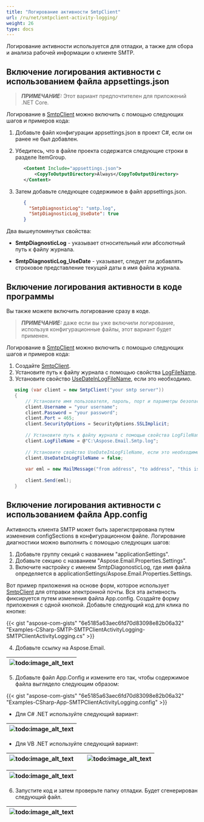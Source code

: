 ```yaml
---
title: "Логирование активности SmtpClient"
url: /ru/net/smtpclient-activity-logging/
weight: 26
type: docs
---
```


Логирование активности используется для отладки, а также для сбора и анализа рабочей информации о клиенте SMTP.

## **Включение логирования активности с использованием файла appsettings.json**

> **_ПРИМЕЧАНИЕ:_** Этот вариант предпочтителен для приложений .NET Core.

Логирование в [SmtpClient](https://reference.aspose.com/email/net/aspose.email.clients.smtp/smtpclient/) можно включить с помощью следующих шагов и примеров кода:

1. Добавьте файл конфигурации appsettings.json в проект C#, если он ранее не был добавлен.
2. Убедитесь, что в файле проекта содержатся следующие строки в разделе ItemGroup.

   ```xml
      <Content Include="appsettings.json">
          <CopyToOutputDirectory>Always</CopyToOutputDirectory>
      </Content>
   ```

3. Затем добавьте следующее содержимое в файл appsettings.json.

   ```json
      {
        "SmtpDiagnosticLog": "smtp.log",
        "SmtpDiagnosticLog_UseDate": true
      }
   ```

Два вышеупомянутых свойства:

- **SmtpDiagnosticLog** - указывает относительный или абсолютный путь к файлу журнала.

- **SmtpDiagnosticLog_UseDate** - указывает, следует ли добавлять строковое представление текущей даты в имя файла журнала.

## **Включение логирования активности в коде программы**

Вы также можете включить логирование сразу в коде.

> **_ПРИМЕЧАНИЕ:_** даже если вы уже включили логирование, используя конфигурационные файлы, этот вариант будет применен.

Логирование в [SmtpClient](https://reference.aspose.com/email/net/aspose.email.clients.smtp/smtpclient/) можно включить с помощью следующих шагов и примеров кода:

1. Создайте [SmtpClient](https://reference.aspose.com/email/net/aspose.email.clients.smtp/smtpclient/).
2. Установите путь к файлу журнала с помощью свойства [LogFileName](https://reference.aspose.com/email/net/aspose.email.clients/emailclient/logfilename/).
3. Установите свойство [UseDateInLogFileName](https://reference.aspose.com/email/net/aspose.email.clients/emailclient/usedateinlogfilename/), если это необходимо.

```cs
   using (var client = new SmtpClient("your smtp server"))
   {
       // Установите имя пользователя, пароль, порт и параметры безопасности
       client.Username = "your username";
       client.Password = "your password";
       client.Port = 465;
       client.SecurityOptions = SecurityOptions.SSLImplicit;
   
       // Установите путь к файлу журнала с помощью свойства LogFileName.
       client.LogFileName = @"C:\Aspose.Email.Smtp.log";
       
       // Установите свойство UseDateInLogFileName, если это необходимо.
       client.UseDateInLogFileName = false;
   
       var eml = new MailMessage("from address", "to address", "this is a test subject", "this is a test body");
   
       client.Send(eml);
   }
```

## **Включение логирования активности с использованием файла App.config**

Активность клиента SMTP может быть зарегистрирована путем изменения configSections в конфигурационном файле. Логирование диагностики можно выполнить с помощью следующих шагов:

1. Добавьте группу секций с названием "applicationSettings".
2. Добавьте секцию с названием "Aspose.Email.Properties.Settings".
3. Включите настройку с именем SmtpDiagonosticLog, где имя файла определяется в applicationSettings/Aspose.Email.Properties.Settings.

Вот пример приложения на основе форм, которое использует [SmtpClient](https://apireference.aspose.com/email/net/aspose.email.clients.smtp/smtpclient) для отправки электронной почты. Вся эта активность фиксируется путем изменения файла App.config. Создайте форму приложения с одной кнопкой. Добавьте следующий код для клика по кнопке:

{{< gist "aspose-com-gists" "6e5185a63aec6fd70d83098e82b06a32" "Examples-CSharp-SMTP-SMTPClientActivityLogging-SMTPClientActivityLogging.cs" >}}

4. Добавьте ссылку на Aspose.Email.

|![todo:image_alt_text](utility-features-smtp-client_1.png)|
| :- |

5. Добавьте файл App.Config и измените его так, чтобы содержимое файла выглядело следующим образом:

{{< gist "aspose-com-gists" "6e5185a63aec6fd70d83098e82b06a32" "Examples-CSharp-App-SMTPClientActivityLogging.config" >}}

- Для C# .NET используйте следующий вариант:

|![todo:image_alt_text](utility-features-smtp-client_2.png)|
| :- |

- Для VB .NET используйте следующий вариант:

|![todo:image_alt_text](utility-features-smtp-client_2.png)| |![todo:image_alt_text](utility-features-smtp-client_4.png)|
| :- | :- | :- |

|![todo:image_alt_text](utility-features-smtp-client_5.png)|
| :- |

6. Запустите код и затем проверьте папку отладки. Будет сгенерирован следующий файл.

|![todo:image_alt_text](utility-features-smtp-client_6.png)|
| :- |